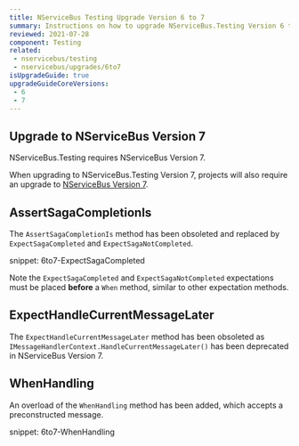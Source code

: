 ```yaml
---
title: NServiceBus Testing Upgrade Version 6 to 7
summary: Instructions on how to upgrade NServiceBus.Testing Version 6 to 7.
reviewed: 2021-07-28
component: Testing
related:
 - nservicebus/testing
 - nservicebus/upgrades/6to7
isUpgradeGuide: true
upgradeGuideCoreVersions:
 - 6
 - 7
---
```


## Upgrade to NServiceBus Version 7

NServiceBus.Testing requires NServiceBus Version 7.

When upgrading to NServiceBus.Testing Version 7, projects will also require an upgrade to [NServiceBus Version 7](/nservicebus/upgrades/6to7/).

## AssertSagaCompletionIs

The `AssertSagaCompletionIs` method has been obsoleted and replaced by `ExpectSagaCompleted` and `ExpectSagaNotCompleted`.

snippet: 6to7-ExpectSagaCompleted

Note the `ExpectSagaCompleted` and `ExpectSagaNotCompleted` expectations must be placed **before** a `When` method, similar to other expectation methods.

## ExpectHandleCurrentMessageLater

The `ExpectHandleCurrentMessageLater` method has been obsoleted as `IMessageHandlerContext.HandleCurrentMessageLater()` has been deprecated in NServiceBus Version 7.

## WhenHandling

An overload of the `WhenHandling` method has been added, which accepts a preconstructed message.

snippet: 6to7-WhenHandling
